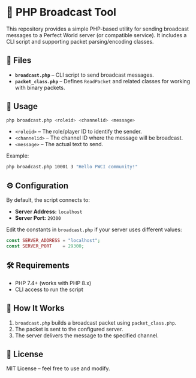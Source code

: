 # 📡 PHP Broadcast Tool

This repository provides a simple PHP-based utility for sending broadcast messages to a Perfect World server (or compatible service).
It includes a CLI script and supporting packet parsing/encoding classes.

## 📂 Files

* **`broadcast.php`** – CLI script to send broadcast messages.
* **`packet_class.php`** – Defines `ReadPacket` and related classes for working with binary packets.

## 🚀 Usage

```bash
php broadcast.php <roleid> <channelid> <message>
```

* `<roleid>` – The role/player ID to identify the sender.
* `<channelid>` – The channel ID where the message will be broadcast.
* `<message>` – The actual text to send.

Example:

```bash
php broadcast.php 10001 3 "Hello PWCI community!"
```

## ⚙️ Configuration

By default, the script connects to:

* **Server Address:** `localhost`
* **Server Port:** `29300`

Edit the constants in `broadcast.php` if your server uses different values:

```php
const SERVER_ADDRESS = "localhost";
const SERVER_PORT    = 29300;
```

## 🛠 Requirements

* PHP 7.4+ (works with PHP 8.x)
* CLI access to run the script

## 📖 How It Works

1. `broadcast.php` builds a broadcast packet using `packet_class.php`.
2. The packet is sent to the configured server.
3. The server delivers the message to the specified channel.

## 📜 License

MIT License – feel free to use and modify.
